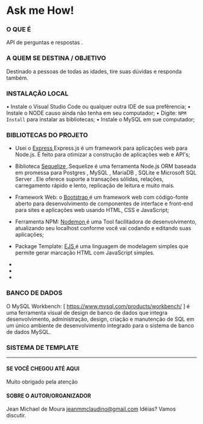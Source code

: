 

# Ask me How!

### O QUE É
API de perguntas e respostas .

### A QUEM SE DESTINA / OBJETIVO
Destinado a pessoas de todas as idades, tire suas dúvidas e responda também.

### INSTALAÇÃO LOCAL
• Instale o Visual Studio Code ou qualquer outra IDE de sua prefêrencia;
• Instale o NODE causo ainda não tenha em seu computador;
• Digite: `NPM Install` para instalar as bibliotecas;
• Instale o MySQL em sue computador;


### BIBLIOTECAS DO PROJETO
* Usei o [ Express ](https://expressjs.com/pt-br/) Express.js é um framework para aplicações web para Node.js. É feito para otimizar a construção de aplicações web e API's;

* Biblioteca [ Sequelize ](https://www.npmjs.com/package/sequelize).Sequelize é uma ferramenta Node.js ORM baseada em promessa para Postgres , MySQL , MariaDB , SQLite e Microsoft SQL Server . Ele oferece suporte a transações sólidas, relações, carregamento rápido e lento, replicação de leitura e muito mais.

* Framework Web: o [ Bootstrap ](https://getbootstrap.com/) é um framework web com código-fonte aberto para desenvolvimento de componentes de interface e front-end para sites e aplicações web usando HTML, CSS e JavaScript;

* Ferramenta NPM: [Nodemon ](https://www.npmjs.com/package/nodemon) é uma Tool facilitadora de desenvolvimento, atualizando seu localhost conforme você vai codando e editando suas aplicações;

* Package Template: [ EJS ](https://ejs.co/) é uma linguagem de modelagem simples que permite gerar marcação HTML com JavaScript simples.

* 

*

*


### BANCO DE DADOS
O MySQL Workbench: [ https://www.mysql.com/products/workbench/ ] é uma ferramenta visual de design de banco de dados que integra desenvolvimento, administração, design, criação e manutenção de SQL em um único ambiente de desenvolvimento integrado para o sistema de banco de dados MySQL.        

### SISTEMA DE TEMPLATE


----------------------------
#### SE VOCÊ CHEGOU ATÉ AQUI
Muito obrigado pela atenção

#### SOBRE O AUTOR/ORGANIZADOR
Jean Michael de Moura 
jeanmmclaudino@gmail.com
Idéias? Vamos discutir. 
